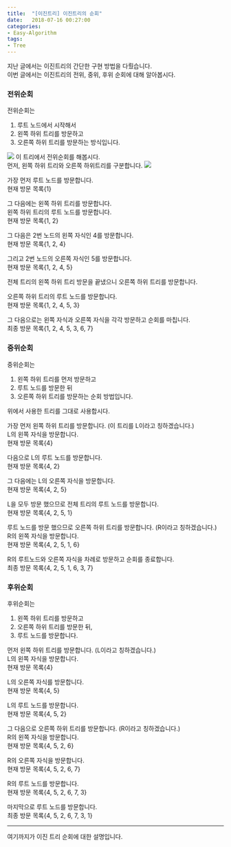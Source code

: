 ```yaml
---
title:  "[이진트리] 이진트리의 순회"
date:   2018-07-16 00:27:00
categories:
- Easy-Algorithm
tags:
- Tree
---
```

지난 글에서는 이진트리의 간단한 구현 방법을 다뤘습니다.<br>
이번 글에서는 이진트리의 전위, 중위, 후위 순회에 대해 알아봅시다.

### 전위순회
전위순회는
1. 루트 노드에서 시작해서
2. 왼쪽 하위 트리를 방문하고
3. 오른쪽 하위 트리를 방문하는 방식입니다.
<img src = "https://i.imgur.com/pZTcwtV.png">
이 트리에서 전위순회를 해봅시다.<br>
먼저, 왼쪽 하위 트리와 오른쪽 하위트리를 구분합니다.
<img src = "https://i.imgur.com/jD86aX4.png">

가장 먼저 루트 노드를 방문합니다.<br>
현재 방문 목록{1}

그 다음에는 왼쪽 하위 트리를 방문합니다.<br>
왼쪽 하위 트리의 루트 노드를 방문합니다.<br>
현재 방문 목록{1, 2}

그 다음은 2번 노드의 왼쪽 자식인 4를 방문합니다.<br>
현재 방문 목록{1, 2, 4}

그리고 2번 노드의 오른쪽 자식인 5를 방문합니다.<br>
현재 방문 목록{1, 2, 4, 5}

전체 트리의 왼쪽 하위 트리 방문을 끝냈으니 오른쪽 하위 트리를 방문합니다.

오른쪽 하위 트리의 루트 노드를 방문합니다.<br>
현재 방문 목록{1, 2, 4, 5, 3}

그 다음으로는 왼쪽 자식과 오른쪽 자식을 각각 방문하고 순회를 마칩니다.<br>
최종 방문 목록{1, 2, 4, 5, 3, 6, 7}

### 중위순회
중위순회는
1. 왼쪽 하위 트리를 먼저 방문하고
2. 루트 노드를 방문한 뒤
3. 오른쪽 하위 트리를 방문하는 순회 방법입니다.

위에서 사용한 트리를 그대로 사용합시다.

가장 먼저 왼쪽 하위 트리를 방문합니다. (이 트리를 L이라고 칭하겠습니다.)<br>
L의 왼쪽 자식을 방문합니다.<br>
현재 방문 목록{4}

다음으로 L의 루트 노드를 방문합니다.<br>
현재 방문 목록{4, 2}

그 다음에는 L의 오른쪽 자식을 방문합니다.<br>
현재 방문 목록{4, 2, 5}

L을 모두 방문 했으므로 전체 트리의 루트 노드를 방문합니다.<br>
현재 방문 목록{4, 2, 5, 1}

루트 노드를 방문 했으므로 오른쪽 하위 트리를 방문합니다. (R이라고 칭하겠습니다.)<br>
R의 왼쪽 자식을 방문합니다.<br>
현재 방문 목록{4, 2, 5, 1, 6}

R의 루트노드와 오른쪽 자식을 차례로 방문하고 순회를 종료합니다.<br>
최종 방문 목록{4, 2, 5, 1, 6, 3, 7}

### 후위순회
후위순회는
1. 왼쪽 하위 트리를 방문하고
2. 오른쪽 하위 트리를 방문한 뒤,
3. 루트 노드를 방문합니다.

먼저 왼쪽 하위 트리를 방문합니다. (L이라고 칭하겠습니다.)<br>
L의 왼쪽 자식을 방문합니다.<br>
현재 방문 목록{4}

L의 오른쪽 자식를 방문합니다.<br>
현재 방문 목록{4, 5}

L의 루트 노드를 방문합니다.<br>
현재 방문 목록{4, 5, 2}

그 다음으로 오른쪽 하위 트리를 방문합니다. (R이라고 칭하겠습니다.)<br>
R의 왼쪽 자식을 방문합니다.<br>
현재 방문 목록{4, 5, 2, 6}

R의 오른쪽 자식을 방문합니다.<br>
현재 방문 목록{4, 5, 2, 6, 7}

R의 루트 노드를 방문합니다.<br>
현재 방문 목록{4, 5, 2, 6, 7, 3}

마지막으로 루트 노드를 방문합니다.<br>
최종 방문 목록{4, 5, 2, 6, 7, 3, 1}

<hr>

여기까지가 이진 트리 순회에 대한 설명입니다.
